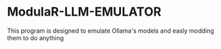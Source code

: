 # ModulaR-LLM-EMULATOR
This program is designed to emulate Ollama's models and easly modding them to do anything
